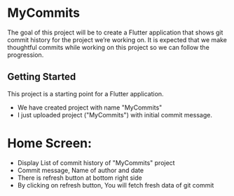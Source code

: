 # MyCommits

The goal of this project will be to create a Flutter application that shows git commit history for the project we’re working on. It is expected that we make thoughtful commits while working on this project so we can follow the progression. 

## Getting Started

This project is a starting point for a Flutter application.

- We have created project with name "MyCommits"
- I just uploaded project ("MyCommits") with initial commit message.

# Home Screen:
 - Display List of commit history of "MyCommits" project
 - Commit message, Name of author and date
 - There is refresh button at bottom right side 
 - By clicking on refresh button, You will fetch fresh data of git commit
    